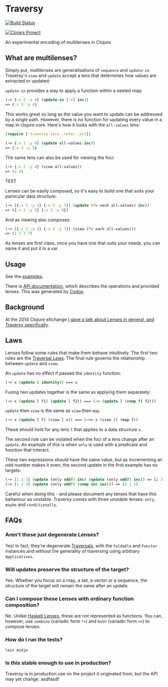 # Traversy

[![Build Status](https://travis-ci.org/ctford/traversy.png)](https://travis-ci.org/ctford/traversy)

[![Clojars Project](http://clojars.org/traversy/latest-version.svg)](http://clojars.org/traversy)

An experimental encoding of multilenses in Clojure.

## What are multilenses?

Simply put, multilenses are generalisations of `sequence` and `update-in`. Traversy's `view` and `update`
accept a lens that determines how values are extracted or updated.

`update-in` provides a way to apply a function within a nested map:

```clojure
(-> {:x 2 :y 4} (update-in [:x] inc))
=> {:x 3 :y 4}
 ```
 
This works great so long as the value you want to update can be addressed by a single path. However,
there is no function for updating every value in a map in clojure.core. Here's how it looks with the
`all-values` lens:

```clojure
(require ['traversy.lens :refer :all])
    
(-> {:x 2 :y 4} (update all-values inc))
=> {:x 3 :y 5}
```

The same lens can also be used for viewing the foci:

```clojure
(-> {:x 2 :y 4} (view all-values))
=> (2 4)
```
TEST



Lenses can be easily composed, so it's easy to build one that suits your particular data structure:

```clojure
(-> [{:x 1 :y 2} {:x 2 :y 7}] (update (*> each all-values) inc))`
=> ({:x 2 :y 3} {:x 3 :y 8})
```

And as viewing also composes:

```clojure
(-> [{:x 1 :y 2} {:x 2 :y 7}] (view (*> each all-values)))
=> (1 2 2 7)
```

As lenses are first class, once you have one that suits your needs, you can name it and put it in a var.

## Usage

See the [examples](test/traversy/test/lens.clj).

There is [API documentation](https://ctford.github.io/traversy/traversy.lens.html), which describes the operations and provided lenses. This was generated by [Codox](https://github.com/weavejester/codox).

## Background

At the 2014 Clojure eXchange [I gave a talk about Lenses in general, and Traversy
specifically](https://skillsmatter.com/skillscasts/6034-journey-through-the-looking-glass).

## Laws

Lenses follow some rules that make them behave intuitively. The first two rules are the [Traversal Laws](http://hackage.haskell.org/package/lens-2.3/docs/Control-Lens-Traversal.html#t:Traversal).
The final rule governs the relationship between `update` and `view`.

An `update` has no effect if passed the `identity` function:

```clojure
(-> x (update l identity)) === x
```

Fusing two updates together is the same as applying them separately:

```clojure
(-> x (update l f1) (update l f2)) === (-> (update l (comp f1 f2)))
```

`update` then `view` is the same as `view` then `map`:

```clojure
(-> x (update l f) (view l x)) === (->> x (view l) (map f))
```

These should hold for any lens `l` that applies to a data structure `x`.

The second rule can be violated when the foci of a lens change after an `update`. An example of
this is when `only` is used with a predicate and function that interact.

These two expressions should have the same value, but as incrementing an odd number makes it even,
the second update in the first example has no targets:
```clojure
(-> [1 2 3] (update (only odd?) inc) (update (only odd?) inc)) => [2 2 4]
(-> [1 2 3] (update (only odd?) (comp inc inc))) => [3 2 5]
```

Careful when doing this - and please document any lenses that have this behaviour as unstable. Traversy
comes with three unstable lenses: `only`, `maybe` and `conditionally`.

## FAQs

### Aren't these just degenerate Lenses?

Yes! In fact, they're degenerate
[Traversals](http://hackage.haskell.org/package/lens-2.3/docs/Control-Lens-Traversal.html), with the `Foldable` and
`Functor` instances and without the generality of traversing using arbitrary `Applicatives`.


### Will updates preserve the structure of the target?

Yes. Whether you focus on a map, a set, a vector or a sequence, the structure of the target will remain
the same after an update.

### Can I compose these Lenses with ordinary function composition?

No. Unlike [Haskell Lenses](http://hackage.haskell.org/package/lens), these are not represented as functions.
You can, however, use `combine` (variadic form `*>`) and `both` (variadic form `+>`) to compose lenses.

### How do I run the tests?

`lein midje`

### Is this stable enough to use in production?

Traversy is in production use on the project it originated from, but the API may yet change.
asdfasdf
